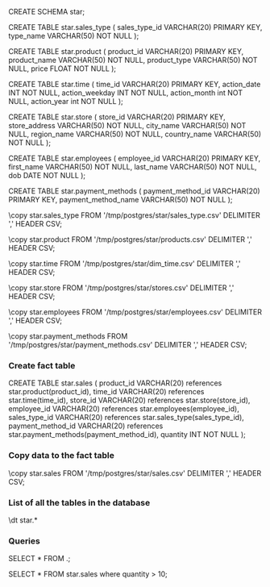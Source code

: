 CREATE SCHEMA star;

CREATE TABLE star.sales_type (
sales_type_id VARCHAR(20) PRIMARY KEY,
type_name VARCHAR(50) NOT NULL
);

CREATE TABLE star.product (
product_id VARCHAR(20) PRIMARY KEY,
product_name VARCHAR(50) NOT NULL,
product_type VARCHAR(50) NOT NULL,
price FLOAT NOT NULL
);

CREATE TABLE star.time (
time_id VARCHAR(20) PRIMARY KEY,
action_date INT NOT NULL,
action_weekday INT NOT NULL,
action_month int NOT NULL,
action_year int NOT NULL
);

CREATE TABLE star.store (
store_id VARCHAR(20) PRIMARY KEY,
store_address VARCHAR(50) NOT NULL,
city_name VARCHAR(50) NOT NULL,
region_name VARCHAR(50) NOT NULL,
country_name VARCHAR(50) NOT NULL
);

CREATE TABLE star.employees (
employee_id VARCHAR(20) PRIMARY KEY,
first_name VARCHAR(50) NOT NULL,
last_name VARCHAR(50) NOT NULL,
dob DATE NOT NULL
);

CREATE TABLE star.payment_methods (
payment_method_id VARCHAR(20) PRIMARY KEY,
payment_method_name VARCHAR(50) NOT NULL
);

\copy star.sales_type FROM '/tmp/postgres/star/sales_type.csv' DELIMITER ',' HEADER CSV;

\copy star.product FROM '/tmp/postgres/star/products.csv' DELIMITER ',' HEADER CSV;

\copy star.time FROM '/tmp/postgres/star/dim_time.csv' DELIMITER ',' HEADER CSV;

\copy star.store FROM '/tmp/postgres/star/stores.csv' DELIMITER ',' HEADER CSV;

\copy star.employees FROM '/tmp/postgres/star/employees.csv' DELIMITER ',' HEADER CSV;

\copy star.payment_methods FROM '/tmp/postgres/star/payment_methods.csv' DELIMITER ',' HEADER CSV;

### Create fact table

CREATE TABLE star.sales (
product_id VARCHAR(20) references star.product(product_id),
time_id VARCHAR(20) references star.time(time_id),
store_id VARCHAR(20) references star.store(store_id),
employee_id VARCHAR(20) references star.employees(employee_id),
sales_type_id VARCHAR(20) references star.sales_type(sales_type_id),
payment_method_id VARCHAR(20) references star.payment_methods(payment_method_id),
quantity INT NOT NULL
);


### Copy data to the fact table
\copy star.sales FROM '/tmp/postgres/star/sales.csv' DELIMITER ',' HEADER CSV;



### List of all the tables in the database

\dt star.\*

### Queries

SELECT \* FROM <schema>.<table>;

SELECT \* FROM star.sales where quantity > 10;
